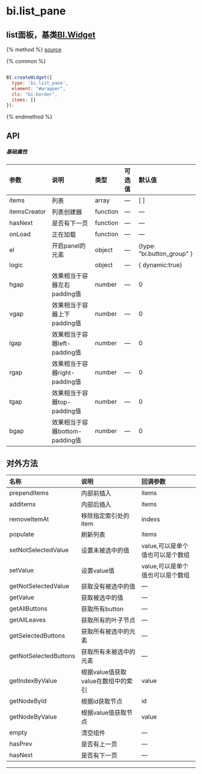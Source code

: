 # bi.list_pane

## list面板，基类[BI.Widget](/core/widget.md)

{% method %}
[source](https://jsfiddle.net/fineui/7Lv8q9p9/)

{% common %}
```javascript

BI.createWidget({
  type: 'bi.list_pane',
  element: "#wrapper",
  cls: "bi-border",
  items: []
});


```

{% endmethod %}

## API
##### 基础属性
| 参数    | 说明           | 类型  | 可选值 | 默认值
| :------ |:-------------  | :-----| :----|:----
| items | 列表 | array | — | [ ]
| itemsCreator | 列表创建器| function | — | —
| hasNext | 是否有下一页 | function | —| —
| onLoad | 正在加载 | function | —| — 
| el | 开启panel的元素 | object | —|{type: "bi.button_group" }|
| logic | | object |— | { dynamic:true}
| hgap    | 效果相当于容器左右padding值    |    number  | — |  0  |
| vgap    | 效果相当于容器上下padding值    |    number  |  —|  0  |
| lgap    | 效果相当于容器left-padding值   |    number  |  —|  0  |
| rgap    | 效果相当于容器right-padding值  |    number  | — |  0  |
| tgap    | 效果相当于容器top-padding值    |    number  | — |  0  |
| bgap    | 效果相当于容器bottom-padding值 |    number  | — |  0  |



 


## 对外方法
| 名称     | 说明                           |  回调参数     
| :------ |:-------------                  | :-----   
| prependItems | 内部前插入 | items |
| addItems | 内部后插入 | items |
| removeItemAt | 移除指定索引处的item | indexs |
| populate | 刷新列表 | items |
| setNotSelectedValue| 设置未被选中的值 | value,可以是单个值也可以是个数组|
| setValue | 设置value值 | value,可以是单个值也可以是个数组 |
| getNotSelectedValue | 获取没有被选中的值 | —|
| getValue | 获取被选中的值 |—|
| getAllButtons | 获取所有button |—|
| getAllLeaves | 获取所有的叶子节点 | —|
| getSelectedButtons | 获取所有被选中的元素 | —|
| getNotSelectedButtons | 获取所有未被选中的元素 | —|
| getIndexByValue | 根据value值获取value在数组中的索引 | value|
| getNodeById | 根据id获取节点 | id |
| getNodeByValue | 根据value值获取节点 | value |
| empty| 清空组件|—|
| hasPrev| 是否有上一页|—|
| hasNext |  是否有下一页 | —






---



